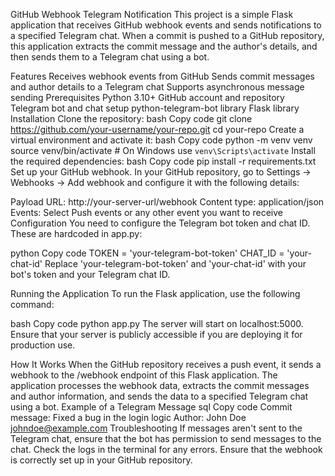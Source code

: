 GitHub Webhook Telegram Notification
This project is a simple Flask application that receives GitHub webhook events and sends notifications to a specified Telegram chat. When a commit is pushed to a GitHub repository, this application extracts the commit message and the author's details, and then sends them to a Telegram chat using a bot.

Features
Receives webhook events from GitHub
Sends commit messages and author details to a Telegram chat
Supports asynchronous message sending
Prerequisites
Python 3.10+
GitHub account and repository
Telegram bot and chat setup
python-telegram-bot library
Flask library
Installation
Clone the repository:
bash
Copy code
git clone https://github.com/your-username/your-repo.git
cd your-repo
Create a virtual environment and activate it:
bash
Copy code
python -m venv venv
source venv/bin/activate  # On Windows use `venv\Scripts\activate`
Install the required dependencies:
bash
Copy code
pip install -r requirements.txt
Set up your GitHub webhook. In your GitHub repository, go to Settings -> Webhooks -> Add webhook and configure it with the following details:

Payload URL: http://your-server-url/webhook
Content type: application/json
Events: Select Push events or any other event you want to receive
Configuration
You need to configure the Telegram bot token and chat ID. These are hardcoded in app.py:

python
Copy code
TOKEN = 'your-telegram-bot-token'
CHAT_ID = 'your-chat-id'
Replace 'your-telegram-bot-token' and 'your-chat-id' with your bot's token and your Telegram chat ID.

Running the Application
To run the Flask application, use the following command:

bash
Copy code
python app.py
The server will start on localhost:5000. Ensure that your server is publicly accessible if you are deploying it for production use.

How It Works
When the GitHub repository receives a push event, it sends a webhook to the /webhook endpoint of this Flask application.
The application processes the webhook data, extracts the commit messages and author information, and sends the data to a specified Telegram chat using a bot.
Example of a Telegram Message
sql
Copy code
Commit message: Fixed a bug in the login logic
Author: John Doe <johndoe@example.com>
Troubleshooting
If messages aren't sent to the Telegram chat, ensure that the bot has permission to send messages to the chat.
Check the logs in the terminal for any errors.
Ensure that the webhook is correctly set up in your GitHub repository.
